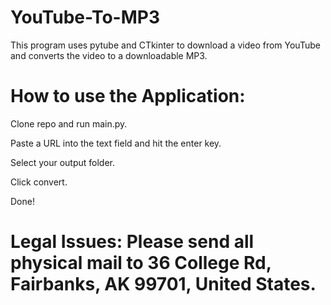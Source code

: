 # YouTube-To-MP3

This program uses pytube and CTkinter to download a video from YouTube and converts the video to a downloadable MP3.

# How to use the Application:

Clone repo and run main.py.

Paste a URL into the text field and hit the enter key.

Select your output folder.

Click convert.

Done!

# Legal Issues: Please send all physical mail to 36 College Rd, Fairbanks, AK 99701, United States.

